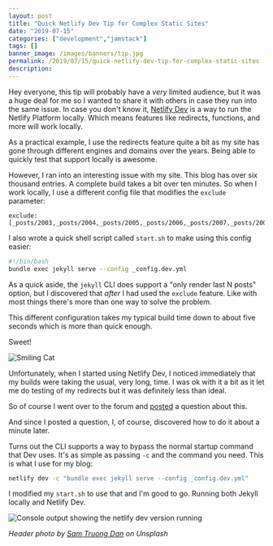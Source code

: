 ```yaml
---
layout: post
title: "Quick Netlify Dev Tip for Complex Static Sites"
date: "2019-07-15"
categories: ["development","jamstack"]
tags: []
banner_image: /images/banners/tip.jpg
permalink: /2019/07/15/quick-netlify-dev-tip-for-complex-static-sites
description: 
---
```


Hey everyone, this tip will probably have a *very* limited audience, but it was a huge deal for me so I wanted to share it with others in case they run into the same issue. In case you don't know it, [Netlify Dev](https://www.netlify.com/products/dev/) is a way to run the Netlify Platform locally. Which means features like redirects, functions, and more will work locally. 

As a practical example, I use the redirects feature quite a bit as my site has gone through different engines and domains over the years. Being able to quickly test that support locally is awesome. 

However, I ran into an interesting issue with my site. This blog has over six thousand entries. A complete build takes a bit over ten minutes. So when I work locally, I use a different config file that modifies the `exclude` parameter:

```
exclude: [_posts/2003,_posts/2004,_posts/2005,_posts/2006,_posts/2007,_posts/2008,_posts/2009,_posts/2010,_posts/2011,_posts/2012,_posts/2013,_posts/2014,_posts/2015,_posts/2016,_posts/2017,_posts/2018/01,_posts/2018/02,_posts/2018/03,_posts/2018/04,node_modules]
```

I also wrote a quick shell script called `start.sh` to make using this config easier:

```bash
#!/bin/bash
bundle exec jekyll serve --config _config.dev.yml 
```

As a quick aside, the `jekyll` CLI does support a "only render last N posts" option, but I discovered that *after* I had used the `exclude` feature. Like with most things there's more than one way to solve the problem.

This different configuration takes my typical build time down to about five seconds which is more than quick enough. 

Sweet!

<img src="https://static.raymondcamden.com/images/2019/07/happycat.jpg" alt="Smiling Cat" class="imgborder imgcenter">

Unfortunately, when I started using Netlify Dev, I noticed immediately that my builds were taking the usual, very long, time. I was ok with it a bit as it let me do testing of my redirects but it was definitely less than ideal.

So of course I went over to the forum and [posted](https://community.netlify.com/t/configure-jekyll-config-with-netlify-dev/2038/4) a question about this. 

And since I posted a question, I, of course, discovered how to do it about a minute later. 

Turns out the CLI supports a way to bypass the normal startup command that Dev uses. It's as simple as passing `-c` and the command you need. This is what I use for my blog:

```bash
netlify dev -c "bundle exec jekyll serve --config _config.dev.yml"
```

I modified my `start.sh` to use that and I'm good to go. Running both Jekyll locally and Netlify Dev.

<img src="https://static.raymondcamden.com/images/2019/07/nd1.jpg" alt="Console output showing the netlify dev version running" class="imgborder imgcenter">

<i>Header photo by <a href="https://unsplash.com/@sam_truong?utm_source=unsplash&utm_medium=referral&utm_content=creditCopyText">Sam Truong Dan</a> on Unsplash</i>